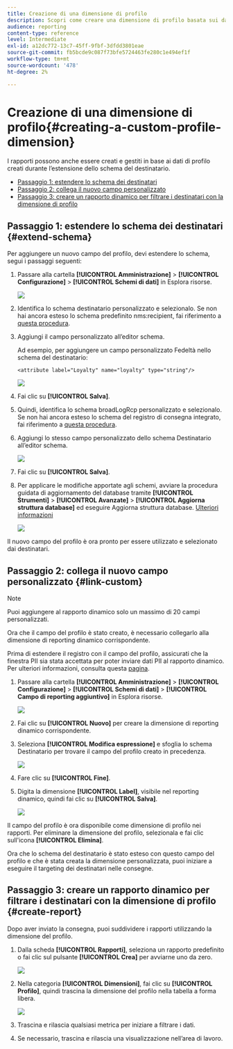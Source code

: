 ```yaml
---
title: Creazione di una dimensione di profilo
description: Scopri come creare una dimensione di profilo basata sui dati di profilo.
audience: reporting
content-type: reference
level: Intermediate
exl-id: a12dc772-13c7-45ff-9fbf-3dfdd3801eae
source-git-commit: fb5bcde9c087f73bfe5724463fe280c1e494ef1f
workflow-type: tm+mt
source-wordcount: '478'
ht-degree: 2%

---
```


# Creazione di una dimensione di profilo{#creating-a-custom-profile-dimension}

I rapporti possono anche essere creati e gestiti in base ai dati di profilo creati durante l’estensione dello schema del destinatario.

* [Passaggio 1: estendere lo schema dei destinatari](##extend-schema)
* [Passaggio 2: collega il nuovo campo personalizzato](#link-custom)
* [Passaggio 3: creare un rapporto dinamico per filtrare i destinatari con la dimensione di profilo](#create-report)

## Passaggio 1: estendere lo schema dei destinatari {#extend-schema}

Per aggiungere un nuovo campo del profilo, devi estendere lo schema, segui i passaggi seguenti:

1. Passare alla cartella **[!UICONTROL Amministrazione]** > **[!UICONTROL Configurazione]** > **[!UICONTROL Schemi di dati]** in Esplora risorse.

   ![](assets/custom_field_1.png)

1. Identifica lo schema destinatario personalizzato e selezionalo. Se non hai ancora esteso lo schema predefinito nms:recipient, fai riferimento a [questa procedura](https://experienceleague.adobe.com/it/docs/campaign/campaign-v8/developer/shemas-forms/extend-schema).

1. Aggiungi il campo personalizzato all’editor schema.

   Ad esempio, per aggiungere un campo personalizzato Fedeltà nello schema del destinatario:

   ```
   <attribute label="Loyalty" name="loyalty" type="string"/>
   ```

   ![](assets/custom_field_2.png)

1. Fai clic su **[!UICONTROL Salva]**.

1. Quindi, identifica lo schema broadLogRcp personalizzato e selezionalo. Se non hai ancora esteso lo schema del registro di consegna integrato, fai riferimento a [questa procedura](https://experienceleague.adobe.com/it/docs/campaign/campaign-v8/developer/shemas-forms/extend-schema).

1. Aggiungi lo stesso campo personalizzato dello schema Destinatario all’editor schema.

   ![](assets/custom_field_3.png)

1. Fai clic su **[!UICONTROL Salva]**.

1. Per applicare le modifiche apportate agli schemi, avviare la procedura guidata di aggiornamento del database tramite **[!UICONTROL Strumenti]** > **[!UICONTROL Avanzate]** > **[!UICONTROL Aggiorna struttura database]** ed eseguire Aggiorna struttura database. [Ulteriori informazioni](https://experienceleague.adobe.com/it/docs/campaign/campaign-v8/developer/shemas-forms/update-database-structure)

   ![](assets/custom_field_4.png)

Il nuovo campo del profilo è ora pronto per essere utilizzato e selezionato dai destinatari.

## Passaggio 2: collega il nuovo campo personalizzato {#link-custom}

>[!NOTE]
>
> Puoi aggiungere al rapporto dinamico solo un massimo di 20 campi personalizzati.

Ora che il campo del profilo è stato creato, è necessario collegarlo alla dimensione di reporting dinamico corrispondente.

Prima di estendere il registro con il campo del profilo, assicurati che la finestra PII sia stata accettata per poter inviare dati PII al rapporto dinamico. Per ulteriori informazioni, consulta questa [pagina](pii-agreement.md).

1. Passare alla cartella **[!UICONTROL Amministrazione]** > **[!UICONTROL Configurazione]** > **[!UICONTROL Schemi di dati]** > **[!UICONTROL Campo di reporting aggiuntivo]** in Esplora risorse.

   ![](assets/custom_field_5.png)

1. Fai clic su **[!UICONTROL Nuovo]** per creare la dimensione di reporting dinamico corrispondente.

1. Seleziona **[!UICONTROL Modifica espressione]** e sfoglia lo schema Destinatario per trovare il campo del profilo creato in precedenza.

   ![](assets/custom_field_6.png)

1. Fare clic su **[!UICONTROL Fine]**.

1. Digita la dimensione **[!UICONTROL Label]**, visibile nel reporting dinamico, quindi fai clic su **[!UICONTROL Salva]**.

   ![](assets/custom_field_7.png)

Il campo del profilo è ora disponibile come dimensione di profilo nei rapporti. Per eliminare la dimensione del profilo, selezionala e fai clic sull&#39;icona **[!UICONTROL Elimina]**.

Ora che lo schema del destinatario è stato esteso con questo campo del profilo e che è stata creata la dimensione personalizzata, puoi iniziare a eseguire il targeting dei destinatari nelle consegne.

## Passaggio 3: creare un rapporto dinamico per filtrare i destinatari con la dimensione di profilo {#create-report}

Dopo aver inviato la consegna, puoi suddividere i rapporti utilizzando la dimensione del profilo.

1. Dalla scheda **[!UICONTROL Rapporti]**, seleziona un rapporto predefinito o fai clic sul pulsante **[!UICONTROL Crea]** per avviarne uno da zero.

   ![](assets/custom_field_8.png)

1. Nella categoria **[!UICONTROL Dimensioni]**, fai clic su **[!UICONTROL Profilo]**, quindi trascina la dimensione del profilo nella tabella a forma libera.

   ![](assets/custom_field_9.png)

1. Trascina e rilascia qualsiasi metrica per iniziare a filtrare i dati.

1. Se necessario, trascina e rilascia una visualizzazione nell’area di lavoro.

